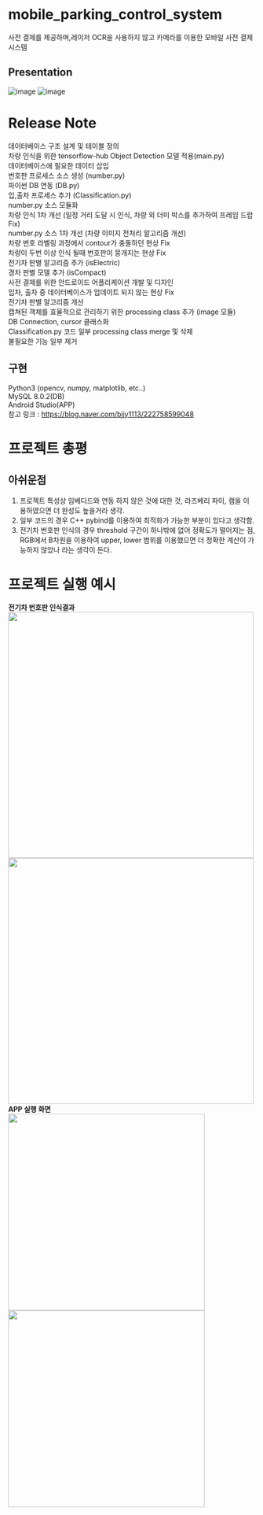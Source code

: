 # mobile_parking_control_system
사전 결제를 제공하며,레이저 OCR을 사용하지 않고 카메라를 이용한 모바일 사전 결제 시스템  
## Presentation
![image](https://user-images.githubusercontent.com/83262616/172036757-4e7e12db-2038-48a2-8529-f84e40c26f15.png)
![image](https://user-images.githubusercontent.com/83262616/172036759-f99dee8d-0360-4de5-aa71-4d6348ebf430.png)

# Release Note
데이터베이스 구조 설계 및 테이블 정의  
차량 인식을 위한 tensorflow-hub Object Detection 모델 적용(main.py)  
데이터베이스에 필요한 데이터 삽입  
번호판 프로세스 소스 생성 (number.py)  
파이썬 DB 연동 (DB.py)  
입,출차 프로세스 추가 (Classification.py)   
number.py 소스 모듈화  
차량 인식 1차 개선 (일정 거리 도달 시 인식, 차량 외 더미 박스를 추가하여 프레임 드랍 Fix)  
number.py 소스 1차 개선 (차량 이미지 전처리 알고리즘 개선)  
차량 번호 라벨링 과정에서 contour가 충돌하던 현상 Fix  
차량이 두번 이상 인식 될때 번호판이 뭉개지는 현상 Fix  
전기차 판별 알고리즘 추가 (isElectric)  
경차 판별 모델 추가 (isCompact)  
사전 결제를 위한 안드로이드 어플리케이션 개발 및 디자인   
입차, 출차 중 데이터베이스가 업데이트 되지 않는 현상 Fix  
전기차 판별 알고리즘 개선  
캡쳐된 객체를 효율적으로 관리하기 위한 processing class 추가 (image 모듈)  
DB Connection, cursor 클래스화  
Classification.py 코드 일부 processing class merge 및 삭제  
불필요한 기능 일부 제거  
## 구현
Python3 (opencv, numpy, matplotlib, etc..)  
MySQL 8.0.2(DB)  
Android Studio(APP)  
참고 링크 : https://blog.naver.com/bjjy1113/222758599048  
# 프로젝트 총평  
## 아쉬운점
1. 프로젝트 특성상 임베디드와 연동 하지 않은 것에 대한 것, 라즈베리 파이, 캠을 이용하였으면 더 완성도 높을거라 생각.  
2. 일부 코드의 경우 C++ pybind를 이용하여 최적화가 가능한 부분이 있다고 생각함.  
3. 전기차 번호판 인식의 경우 threshold 구간이 하나밖에 없어 정확도가 떨어지는 점, RGB에서 B차원을 이용하여 upper, lower 범위를 이용했으면 더 정확한 계산이 가능하지 않았나 라는 생각이 든다.
# 프로젝트 실행 예시
**전기차 번호판 인식결과**   
<img src="https://user-images.githubusercontent.com/83262616/169675812-2309952e-2c1a-4f84-af01-2913b52b4b64.PNG" width="500">
<img src="https://user-images.githubusercontent.com/83262616/169675880-ab998337-db8f-41c8-9714-01cbd280036e.png" width="500">
**APP 실행 화면**  
<img src="https://user-images.githubusercontent.com/83262616/169682395-2f9d785e-9dac-4f14-b2e3-334f04eca5b0.jpg" width="400">
<img src="https://user-images.githubusercontent.com/83262616/169682397-30068b4f-2fe3-42cd-b09e-3c1a185e0ede.jpg" width="400">
